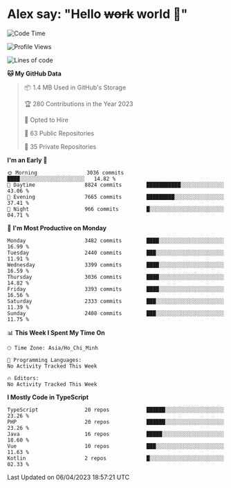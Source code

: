 # Alex say: "Hello ~~work~~ world 🐾"

<!--START_SECTION:waka-->
![Code Time](http://img.shields.io/badge/Code%20Time-839%20hrs%205%20mins-blue)

![Profile Views](http://img.shields.io/badge/Profile%20Views-10-blue)

![Lines of code](https://img.shields.io/badge/From%20Hello%20World%20I%27ve%20Written-41.9%20million%20lines%20of%20code-blue)

**🐱 My GitHub Data** 

> 📦 1.4 MB Used in GitHub's Storage 
 > 
> 🏆 280 Contributions in the Year 2023
 > 
> 💼 Opted to Hire
 > 
> 📜 63 Public Repositories 
 > 
> 🔑 35 Private Repositories 
 > 
**I'm an Early 🐤** 

```text
🌞 Morning                3036 commits        ████░░░░░░░░░░░░░░░░░░░░░   14.82 % 
🌆 Daytime                8824 commits        ███████████░░░░░░░░░░░░░░   43.06 % 
🌃 Evening                7665 commits        █████████░░░░░░░░░░░░░░░░   37.41 % 
🌙 Night                  966 commits         █░░░░░░░░░░░░░░░░░░░░░░░░   04.71 % 
```
📅 **I'm Most Productive on Monday** 

```text
Monday                   3482 commits        ████░░░░░░░░░░░░░░░░░░░░░   16.99 % 
Tuesday                  2440 commits        ███░░░░░░░░░░░░░░░░░░░░░░   11.91 % 
Wednesday                3399 commits        ████░░░░░░░░░░░░░░░░░░░░░   16.59 % 
Thursday                 3036 commits        ████░░░░░░░░░░░░░░░░░░░░░   14.82 % 
Friday                   3393 commits        ████░░░░░░░░░░░░░░░░░░░░░   16.56 % 
Saturday                 2333 commits        ███░░░░░░░░░░░░░░░░░░░░░░   11.39 % 
Sunday                   2408 commits        ███░░░░░░░░░░░░░░░░░░░░░░   11.75 % 
```


📊 **This Week I Spent My Time On** 

```text
🕑︎ Time Zone: Asia/Ho_Chi_Minh

💬 Programming Languages: 
No Activity Tracked This Week

🔥 Editors: 
No Activity Tracked This Week
```

**I Mostly Code in TypeScript** 

```text
TypeScript               20 repos            ██████░░░░░░░░░░░░░░░░░░░   23.26 % 
PHP                      20 repos            ██████░░░░░░░░░░░░░░░░░░░   23.26 % 
Java                     16 repos            █████░░░░░░░░░░░░░░░░░░░░   18.60 % 
Vue                      10 repos            ███░░░░░░░░░░░░░░░░░░░░░░   11.63 % 
Kotlin                   2 repos             █░░░░░░░░░░░░░░░░░░░░░░░░   02.33 % 
```




 Last Updated on 06/04/2023 18:57:21 UTC
<!--END_SECTION:waka-->
